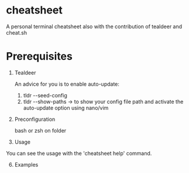 # cheatsheet
A personal terminal cheatsheet also with the contribution of tealdeer and cheat.sh


# Prerequisites
1. Tealdeer
   
   An advice for you is to enable auto-update:
     1. tldr --seed-config
     2. tldr --show-paths -> to show your config file path and activate the auto-update option using nano/vim
  
3. Preconfiguration

   bash or zsh on folder

4. Usage
   
  You can see the usage with the 'cheatsheet help' command.

6. Examples
  
